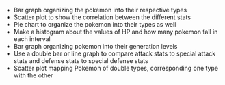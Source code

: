 * Bar graph organizing the pokemon into their respective types
* Scatter plot to show the correlation between the different stats
* Pie chart to organize the pokemon into their types as well
* Make a histogram about the values of HP and how many pokemon fall in each interval
* Bar graph organizing pokemon into their generation levels
* Use a double bar or line graph to compare attack stats to special attack stats and defense stats to special defense stats
* Scatter plot mapping Pokemon of double types, corresponding one type with the other